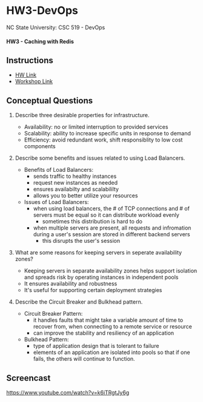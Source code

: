 # HW3-DevOps

NC State University: CSC 519 - DevOps

#### HW3 - Caching with Redis

## Instructions

- [HW Link](https://github.com/CSC-DevOps/Course/blob/master/HW/HW3.md)
- [Workshop Link](https://github.com/CSC-DevOps/Caches)

## Conceptual Questions

1. Describe three desirable properties for infrastructure.
    - Availability: no or limited interruption to provided services
    - Scalability: ability to increase specific units in response to demand
    - Efficiency: avoid redundant work, shift responsiblity to low cost components

2. Describe some benefits and issues related to using Load Balancers.
    - Benefits of Load Balancers: 
      - sends traffic to healthy instances
      - request new instances as needed
      - ensures availabilty and scalabililty
      - allows you to better utilize your resources
    - Issues of Load Balancers:
      - when using load balancers, the # of TCP connections and # of servers must be equal so it can distribute workload evenly
        - sometimes this distribution is hard to do
      - when multiple servers are present, all requests and infromation during a user's session are stored in different backend servers
        - this disrupts the user's session

3. What are some reasons for keeping servers in seperate availability zones?
    - Keeping servers in separate availability zones helps support isolation and spreads risk by operating instances in independent pools
    - It ensures availability and robustness
    - It's useful for supporting certain deployment strategies

4. Describe the Circuit Breaker and Bulkhead pattern.
    - Circuit Breaker Pattern:
      - it handles faults that might take a variable amount of time to recover from, when connecting to a remote service or resource
      - can improve the stability and resiliency of an application
    - Bulkhead Pattern:
      - type of application design that is tolerant to failure
      - elements of an application are isolated into pools so that if one fails, the others will continue to function.

## Screencast

https://www.youtube.com/watch?v=k6iTRgtJy6g

